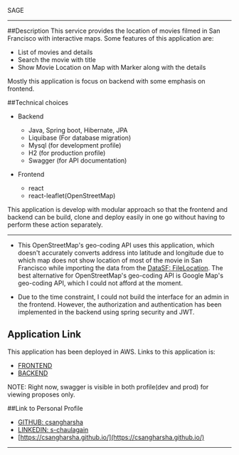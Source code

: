 SAGE 

---
##Description
This service provides the location of movies filmed in San Francisco with interactive maps. 
Some features of this application are: 
- List of movies and details
- Search the movie with title
- Show Movie Location on Map with Marker along with the details

Mostly this application is focus on backend with some emphasis on frontend.

##Technical choices
- Backend
   - Java, Spring boot, Hibernate, JPA
   - Liquibase (For database migration)
   - Mysql (for development profile)
   - H2 (for production profile)
   - Swagger (for API documentation)
   
- Frontend
   
   - react
   - react-leaflet(OpenStreetMap)

This application is develop with modular approach so that the frontend and backend can be 
build, clone and deploy easily in one go without having to perform these action separately.

---

- This OpenStreetMap's geo-coding API uses this application, which doesn't accurately converts 
address into latitude and longitude due to which map does not show location of most of the 
movie in San Francisco while importing the data from the [DataSF: FileLocation](https://data.sfgov.org/resource/yitu-d5am.json).
The best alternative for  OpenStreetMap's geo-coding API is Google Map's geo-coding API, which I could not afford at the moment.

- Due to the time constraint, I could not build the interface for an admin in the frontend. 
However, the authorization and authentication has been implemented in the backend using 
spring security and JWT.

## Application Link
This application has been deployed in AWS. Links to this application is:

- [FRONTEND](http://ec2-18-189-189-17.us-east-2.compute.amazonaws.com:8083/)
- [BACKEND](http://ec2-18-189-189-17.us-east-2.compute.amazonaws.com:8082/)

NOTE: Right now, swagger is visible in both profile(dev and prod) for viewing proposes only. 

##Link to Personal Profile

- [GITHUB: csangharsha](https://github.com/csangharsha)
- [LINKEDIN: s-chaulagain](https://www.linkedin.com/in/s-chaulagain/)
- [https://csangharsha.github.io/](https://csangharsha.github.io/)

---